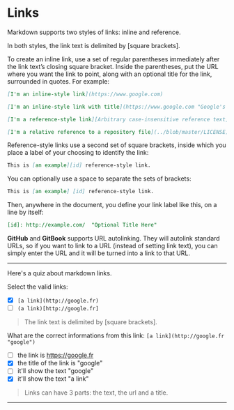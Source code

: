 # Links

Markdown supports two styles of links: inline and reference.

In both styles, the link text is delimited by [square brackets].

To create an inline link, use a set of regular parentheses immediately after the link text’s closing square bracket. Inside the parentheses, put the URL where you want the link to point, along with an optional title for the link, surrounded in quotes. For example:
```markdown
[I'm an inline-style link](https://www.google.com)

[I'm an inline-style link with title](https://www.google.com "Google's Homepage")

[I'm a reference-style link][Arbitrary case-insensitive reference text]

[I'm a relative reference to a repository file](../blob/master/LICENSE)
```

Reference-style links use a second set of square brackets, inside which you place a label of your choosing to identify the link:
```markdown
This is [an example][id] reference-style link.
```

You can optionally use a space to separate the sets of brackets:
```markdown
This is [an example] [id] reference-style link.
```

Then, anywhere in the document, you define your link label like this, on a line by itself:
```markdown
[id]: http://example.com/  "Optional Title Here"
```

**GitHub** and **GitBook** supports URL autolinking. They will autolink standard URLs, so if you want to link to a URL (instead of setting link text), you can simply enter the URL and it will be turned into a link to that URL.


---

Here's a quiz about markdown links.

Select the valid links:
- [x] `[a link](http://google.fr)`
- [ ] `(a link)[http://google.fr]`

> The link text is delimited by [square brackets].

What are the correct informations from this link: ```[a link](http://google.fr "google")```
- [ ] the link is https://google.fr
- [x] the title of the link is "google"
- [ ] it'll show the text "google"
- [x] it'll show the text "a link"

> Links can have 3 parts: the text, the url and a title.

---

